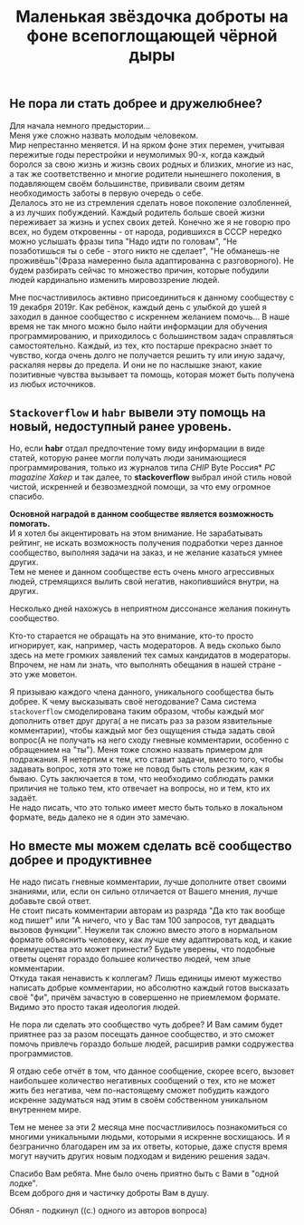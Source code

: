 ﻿---
title: "Маленькая звёздочка доброты на фоне всепоглощающей чёрной дыры"
se.owner.user_id: 314403
se.owner.display_name: "Denis640Kb"
se.owner.link: "https://ru.meta.stackoverflow.com/users/314403/denis640kb"
se.link: "https://ru.meta.stackoverflow.com/questions/10164/%d0%9c%d0%b0%d0%bb%d0%b5%d0%bd%d1%8c%d0%ba%d0%b0%d1%8f-%d0%b7%d0%b2%d1%91%d0%b7%d0%b4%d0%be%d1%87%d0%ba%d0%b0-%d0%b4%d0%be%d0%b1%d1%80%d0%be%d1%82%d1%8b-%d0%bd%d0%b0-%d1%84%d0%be%d0%bd%d0%b5-%d0%b2%d1%81%d0%b5%d0%bf%d0%be%d0%b3%d0%bb%d0%be%d1%89%d0%b0%d1%8e%d1%89%d0%b5%d0%b9-%d1%87%d1%91%d1%80%d0%bd%d0%be%d0%b9-%d0%b4%d1%8b%d1%80%d1%8b"
se.question_id: 10164
se.post_type: question
se.score: 11
---
<h2>Не пора ли стать добрее и дружелюбнее?</h2>

<p>Для начала немного предыстории...<br>
Меня уже сложно назвать молодым человеком. <br>
Мир непрестанно меняется. И на ярком фоне этих перемен, учитывая пережитые годы перестройки и неумолимых 90-х, когда каждый боролся за свою жизнь и жизнь своих родных и близких, многие из нас, а так же соответственно и многие родители нынешнего поколения, в подавляющем своём большинстве, прививали своим детям необходимость заботы в первую очередь о себе. <br>
Делалось это не из стремления сделать новое поколение озлобленней, а из лучших побуждений. Каждый родитель больше своей жизни переживает за жизнь и успех своих детей. Конечно же я не говорю про всех, но будем откровенны - от народа, родившихся в СССР нередко можно услышать фразы типа "Надо идти по головам", "Не позаботишься ты о себе - этого никто не сделает", "Не обманешь-не проживёшь"(Фраза намеренно была адаптированна с разговорного). Не будем разбирать сейчас то множество причин, которые побудили людей кардинально изменить мировоззрение людей. </p>

<p>Мне посчастливилось активно присоединиться к данному сообществу с 19 декабря 2019г. Как ребёнок, каждый день с улыбкой до ушей я заходил в данное сообщество с искреннем желанием помочь... В наше время не так много можно было найти информации для обучения программированию, и приходилось с большинством задач справляться самостоятельно. Каждый, из тех, кто постарше прекрасно знает то чувство, когда очень долго не получается решить ту или иную задачу, раскаляя нервы до предела. И они не по наслышке знают, какие позитивные чувства вызывает та помощь, которая может быть получена из любых источников. </p>

<h2><code>Stackoverflow</code> и <code>habr</code> вывели эту помощь на новый, недоступный ранее уровень.</h2>

<p>Но, если <strong>habr</strong> отдал предпочтение тому виду информации в виде статей, которую ранее могли получать люди занимающиеся программирования, только из журналов типа <em>CHIP</em> Byte Россия* <em>PC magazine</em> <em>Xakep</em> и так далее, то <strong>stackoverflow</strong> выбрал иной стиль новой чистой, искренней и безвозмездной помощи, за что ему огромное спасибо.</p>

<p><strong>Основной наградой в данном сообществе является возможность помогать.</strong><br>
И я хотел бы акцентировать на этом внимание. Не зарабатывать рейтинг, не искать возможность получения подработки через данное сообщество, выполняя задачи на заказ, и не желание казаться умнее других. <br>
Тем не менее и данном сообществе есть очень много агрессивных людей, стремящихся вылить свой негатив, накопившийся внутри, на других.</p>

<p>Несколько дней нахожусь в неприятном диссонансе желания покинуть сообщество.</p>

<p>Кто-то старается не обращать на это внимание, кто-то просто игнорирует, как, например, часть модераторов. А ведь сколько было здесь на мете громких заявлений тех самых кандидатов в модераторы. Впрочем, не нам ли знать, что выполнять обещания в нашей стране - это уже моветон. </p>

<p>Я призываю каждого члена данного, уникального сообщества быть добрее. К чему высказывать своё негодование? Сама система <code>stackoverflow</code> смоделирована таким образом, чтобы каждый мог дополнить ответ друг друга( а не писать раз за разом язвительные комментарии), чтобы каждый мог без ощущения стыда задать свой вопрос(А не получать на него сходу гневные комментарии, особенно с обращением на "ты"). 
Меня тоже сложно назвать примером для подражания. Я нетерпим к тем, кто ставит задачи, вместо того, чтобы задавать вопрос, хотя это тоже не повод быть столь резким, как я бываю. 
Суть заключается в том, что необходимо соблюдать рамки приличия не только тем, кто отвечает на вопросы, но и тем, кто их задаёт. <br>
Не надо писать, что это только имеет место быть только в локальном формате, ведь далеко не я один это замечаю. </p>

<h2>Но вместе мы можем сделать всё сообщество добрее и продуктивнее</h2>

<p>Не надо писать гневные комментарии, лучше дополните ответ своими знаниями, или, если он сильно отличается от Вашего мнения, лучше добавьте свой ответ.<br>
Не стоит писать комментарии авторам из разряда "Да кто так вообще код пишет" или "А ничего, что у Вас там 100 запросов, тут двадцать вызовов функции". Неужели так сложно вместо этого в нормальном формате объяснить человеку, как лучше ему адаптировать код, и какие преимущества это может принести? Будьте уверены, что подобные ответы оценят гораздо большее количество людей, чем злые комментарии.<br>
Откуда такая ненависть к коллегам? Лишь единицы имеют мужество написать добрые комментарии, но абсолютно каждый готов высказать своё "фи", причём зачастую в совершенно не приемлемом формате. Видимо это просто такая идеология людей.</p>

<p>Не пора ли сделать это сообщество чуть добрее? И Вам самим будет приятнее раз за разом посещать данное сообщество, и это сможет помочь привлечь гораздо больше людей, расширив рамки содружества программистов.<br></p>

<p>Я отдаю себе отчёт в том, что данное сообщение, скорее всего, вызовет наибольшее количество негативных сообщений о тех, кто не может жить без негатива, чем по-настоящему сможет побудить каждого искренне задуматься над этим в своём собственном уникальном внутреннем мире. </p>

<p>Тем не менее за эти 2 месяца мне посчастливилось познакомиться со многими уникальными людьми, которыми я искренне восхищаюсь. И я безгранично благодарен им за их ответы, которые, даже спустя время могут научить других новым подходам и видению решения задач. </p>

<p>Спасибо Вам ребята. Мне было очень приятно быть с Вами в "одной лодке". <br>
Всем доброго дня и частичку доброты Вам в душу.</p>

<p>Обнял - подкинул ((с.) одного из авторов вопроса)</p>
